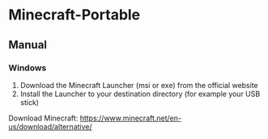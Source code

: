 # Minecraft-Portable
## Manual
### Windows

1. Download the Minecraft Launcher (msi or exe) from the official website
2. Install the Launcher to your destination directory (for example your USB stick)

Download Minecraft: https://www.minecraft.net/en-us/download/alternative/
